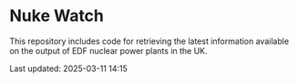 # Nuke Watch

This repository includes code for retrieving the latest information available on the output of EDF nuclear power plants in the UK.

Last updated: 2025-03-11 14:15